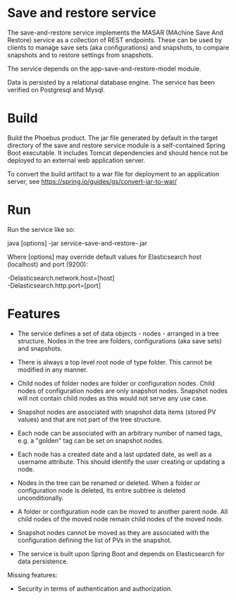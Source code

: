 # Save and restore service

The save-and-restore service implements the MASAR (MAchine Save And Restore) service as a collection
of REST endpoints. These can be used by clients to manage save sets (aka configurations) and
snapshots, to compare snapshots and to restore settings from snapshots.

The service depends on the app-save-and-restore-model module. 

Data is persisted by a relational database engine. The service has been verified on Postgresql and Mysql.

# Build

Build the Phoebus product. The jar file generated by default in the target directory of the save and restore service module
is a self-contained Spring Boot executable. It includes Tomcat dependencies and should
hence not be deployed to an external web application server.

To convert the build artifact to a war file for
deployment to an application server, see https://spring.io/guides/gs/convert-jar-to-war/

# Run

Run the service like so:

java [options] -jar service-save-and-restore-<version>.jar

Where [options] may override default values for Elasticsearch host (localhost) and port (9200):

-Delasticsearch.network.host=[host]  
-Delasticsearch.http.port=[port]

# Features

* The service defines a set of data objects - nodes - arranged in a tree structure. Nodes in the tree are
folders, configurations (aka save sets) and snapshots.

* There is always a top level root node of type folder. This cannot be modified in any manner.

* Child nodes of folder nodes are folder or configuration nodes. Child nodes
of configuration nodes are only snapshot nodes. Snapshot nodes will not contain
child nodes as this would not serve any use case.

* Snapshot nodes are associated with snapshot data items (stored PV values) 
and that are not part of the tree structure.

* Each node can be associated with an arbitrary number of named tags, e.g.
a "golden" tag can be set on snapshot nodes.

* Each node has a created date and a last updated date, as well as a username
attribute. This should identify the user creating or updating a node.

* Nodes in the tree can be renamed or deleted. When a folder or configuration
node is deleted, its entire subtree is deleted unconditionally.

* A folder or configuration node can be moved to another parent node. All
child nodes of the moved node remain child nodes of the moved node.

* Snapshot nodes cannot be moved as they are associated with the configuration
defining the list of PVs in the snapshot.

* The service is built upon Spring Boot and depends on Elasticsearch for data persistence.

Missing features:

* Security in terms of authentication and authorization.
